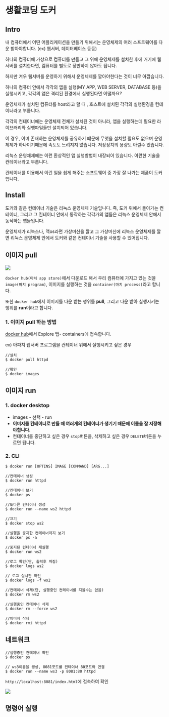 # 생활코딩 도커

## Intro

내 컴퓨터에서 어떤 어플리케이션을 만들기 위해서는 운영체제의 여러 소프트웨어를 다운 받아야합니다.
(ex) 웹서버, 데이터베이스 등등)

하나의 컴퓨터에 가상으로 컴퓨터를 만들고 그 위에 운영체제를 설치한 후에 거기에 웹 서버를 설치한다면, 컴퓨터를 별도로 장만하지 않아도 됩니다.

하지만 겨우 웹서버를 운영하기 위해서 운영체제를 깔아야한다는 것이 너무 아깝습니다.

하나의 컴퓨터 안에서 각각의 앱을 실행(MY APP, WEB SERVER, DATABASE 등)을 실행시키고, 각각의 앱은 격리된 환경에서 실행된다면 어떨까요?

운영체제가 설치된 컴퓨터를 host라고 할 때 , 호스트에 설치된 각각의 실행환경을 컨테이너라고 부릅니다.

각각의 컨테이너에는 운영체제 전체가 설치된 것이 아니라, 앱을 실행하는데 필요한 라이브러리와 실행파일들만 설치되어 있습니다.

이 경우, 이미 존재하는 운영체제를 공유하기 떄문에 무엇을 설치할 필요도 없으며 운영체제가 하나이기때문에 속도도 느려지지 않습니다. 저장장치의 용량도 아낄수 있습니다.

리눅스 운영체제에는 이런 환상적인 앱 실행방법이 내장되어 있습니다. 이런한 기술을 컨테이너라고 부릅니다.

컨테이너를 이용해서 이런 일을 쉽게 해주는 소프트웨어 중 가장 잘 나가는 제품이 도커입니다.

## Install

도커와 같은 컨테이너 기술은 리눅스 운영체제 기술입니다. 즉, 도커 위에서 돌아가는 컨테이너, 그리고 그 컨테이너 안에서 동작하는 각각가의 앱들은 리눅스 운영체제 안에서 동작하는 앱들입니다.

운영체제가 리눅스나, 맥os라면 가상머신을 깔고 그 가상머신에 리눅스 운영체제를 깔면 리눅스 운영체제 안에서 도커와 같은 컨테이너 기술을 사용할 수 있어집니다.

## 이미지 pull

![](https://velog.velcdn.com/images/0seo8/post/99948b95-f47a-48bd-9b2a-2f41ddd3d77f/image.png)

`docker hub(마치 app store)`에서 다운로드 해서 우리 컴퓨터에 가지고 있는 것을 `image(마치 program)`, 이미지를 실행하는 것을 `container(마치 process)`라고 합니다.

또한 `docker hub`에서 이미지를 다운 받는 행위를 **pull**, 그리고 다운 받아 실행시키는 행위를 **run**이라고 합니다.

### 1. 이미지 pull 하는 방법

[docker hub](!https://hub.docker.com/)에서 Explore 탭- containers에 접속합니다.

ex) 아파치 웹서버 프로그램을 컨테이너 위에서 실행시키고 싶은 경우

```shell
//설치
$ docker pull httpd

//확인
$ docker images
```

## 이미지 run

### 1. docker desktop

- images - 선택 - run
- **이미지를 컨테이너로 만들 때 여러개의 컨테이너가 생기기 때문에 이름을 잘 지정해야합니다.**
- 컨테이너를 중단하고 싶은 경우 `stop`버튼을, 삭제하고 싶은 경우 `DELETE`버튼을 누르면 됩니다.

### 2. CLI

```shell
$ dcoker run [OPTINS] IMAGE [COMMAND] [ARG...]
```

```shell
//컨테이너 생성
$ docker run httpd

//컨테이너 보기
$ docker ps

//또다른 컨테이너 생성
$ docker run --name ws2 httpd

//끄기
$ docker stop ws2

//실행을 중지한 컨테이너까지 보기
$ docker ps -a

//중지된 컨테이너 재실행
$ docker run ws2

//로그 확인(단, 출력후 꺼짐)
$ docker logs ws2

// 로그 실시간 확인
$ docker logs -f ws2

//컨테이너 삭제(단, 실행중인 컨테이너를 지울수는 없음)
$ docker rm ws2

//실행중인 컨테이너 삭제
$ docker rm --force ws2

//이미지 삭제
$ docker rmi httpd
```

## 네트워크

```shell
//실행중인 컨테이너 확인
$ docker ps

// ws3이름을 생성, 8081포트를 컨테이너 80포트와 연결
$ docker run --name ws3 -p 8081:80 httpd
```

`http://localhost:8081/index.html`에 접속하여 확인

![](https://velog.velcdn.com/images/0seo8/post/14770927-c82c-407e-8999-6a112a060ea7/image.png)

## 명령어 실행

